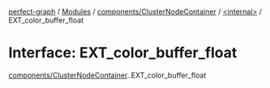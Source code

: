 [perfect-graph](../README.md) / [Modules](../modules.md) / [components/ClusterNodeContainer](../modules/components_ClusterNodeContainer.md) / [<internal\>](../modules/components_ClusterNodeContainer._internal_.md) / EXT\_color\_buffer\_float

# Interface: EXT\_color\_buffer\_float

[components/ClusterNodeContainer](../modules/components_ClusterNodeContainer.md).[<internal>](../modules/components_ClusterNodeContainer._internal_.md).EXT_color_buffer_float
